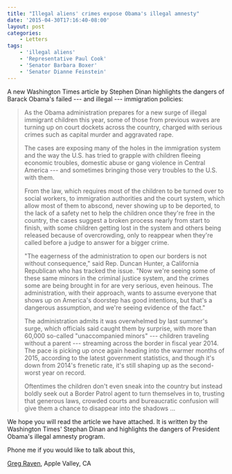 ```yaml
---
title: "Illegal aliens' crimes expose Obama's illegal amnesty"
date: '2015-04-30T17:16:40-08:00'
layout: post
categories:
    - Letters
tags:
    - 'illegal aliens'
    - 'Representative Paul Cook'
    - 'Senator Barbara Boxer'
    - 'Senator Dianne Feinstein'
---
```


A new Washington Times article by Stephen Dinan highlights the dangers of Barack Obama's failed --- and illegal --- immigration policies:

> As the Obama administration prepares for a new surge of illegal immigrant children this year, some of those from previous waves are turning up on court dockets across the country, charged with serious crimes such as capital murder and aggravated rape.
> 
> The cases are exposing many of the holes in the immigration system and the way the U.S. has tried to grapple with children fleeing economic troubles, domestic abuse or gang violence in Central America --- and sometimes bringing those very troubles to the U.S. with them.
> 
> From the law, which requires most of the children to be turned over to social workers, to immigration authorities and the court system, which allow most of them to abscond, never showing up to be deported, to the lack of a safety net to help the children once they're free in the country, the cases suggest a broken process nearly from start to finish, with some children getting lost in the system and others being released because of overcrowding, only to reappear when they're called before a judge to answer for a bigger crime.
> 
> "The eagerness of the administration to open our borders is not without consequence," said Rep. Duncan Hunter, a California Republican who has tracked the issue. "Now we're seeing some of these same minors in the criminal justice system, and the crimes some are being brought in for are very serious, even heinous. The administration, with their approach, wants to assume everyone that shows up on America's doorstep has good intentions, but that's a dangerous assumption, and we're seeing evidence of the fact."
> 
> The administration admits it was overwhelmed by last summer's surge, which officials said caught them by surprise, with more than 60,000 so-called "unaccompanied minors" --- children traveling without a parent --- streaming across the border in fiscal year 2014. The pace is picking up once again heading into the warmer months of 2015, according to the latest government statistics, and though it's down from 2014's frenetic rate, it's still shaping up as the second-worst year on record.
> 
> Oftentimes the children don't even sneak into the country but instead boldly seek out a Border Patrol agent to turn themselves in to, trusting that generous laws, crowded courts and bureaucratic confusion will give them a chance to disappear into the shadows ...

We hope you will read the article we have attached. It is written by the Washington Times' Stephan Dinan and highlights the dangers of President Obama's illegal amnesty program.

Phone me if you would like to talk about this,

[Greg Raven](https://www.gregraven.org/), Apple Valley, CA

